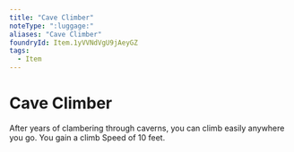 ```yaml
---
title: "Cave Climber"
noteType: ":luggage:"
aliases: "Cave Climber"
foundryId: Item.1yVVNdVgU9jAeyGZ
tags:
  - Item
---
```


# Cave Climber

After years of clambering through caverns, you can climb easily anywhere you go. You gain a climb Speed of 10 feet.
